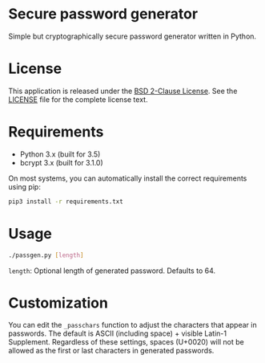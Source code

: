 <!--
Copyright (c) 2016, Paul Buonopane and Brandon Currell
All rights reserved.

Redistribution and use in source and binary forms, with or without
modification, are permitted provided that the following conditions are met:

1. Redistributions of source code must retain the above copyright notice,
   this list of conditions and the following disclaimer.

2. Redistributions in binary form must reproduce the above copyright notice,
   this list of conditions and the following disclaimer in the documentation
   and/or other materials provided with the distribution.

THIS SOFTWARE IS PROVIDED BY THE COPYRIGHT HOLDERS AND CONTRIBUTORS "AS IS"
AND ANY EXPRESS OR IMPLIED WARRANTIES, INCLUDING, BUT NOT LIMITED TO, THE
IMPLIED WARRANTIES OF MERCHANTABILITY AND FITNESS FOR A PARTICULAR PURPOSE
ARE DISCLAIMED. IN NO EVENT SHALL THE COPYRIGHT HOLDER OR CONTRIBUTORS BE
LIABLE FOR ANY DIRECT, INDIRECT, INCIDENTAL, SPECIAL, EXEMPLARY, OR
CONSEQUENTIAL DAMAGES (INCLUDING, BUT NOT LIMITED TO, PROCUREMENT OF
SUBSTITUTE GOODS OR SERVICES; LOSS OF USE, DATA, OR PROFITS; OR BUSINESS
INTERRUPTION) HOWEVER CAUSED AND ON ANY THEORY OF LIABILITY, WHETHER IN
CONTRACT, STRICT LIABILITY, OR TORT (INCLUDING NEGLIGENCE OR OTHERWISE)
ARISING IN ANY WAY OUT OF THE USE OF THIS SOFTWARE, EVEN IF ADVISED OF THE
POSSIBILITY OF SUCH DAMAGE.
-->

Secure password generator
=========================

Simple but cryptographically secure password generator written in Python.

License
=======

This application is released under the [BSD 2-Clause License](https://opensource.org/licenses/BSD-2-Clause).  See the [LICENSE](LICENSE) file for the complete license text.

Requirements
============

* Python 3.x (built for 3.5)
* bcrypt 3.x (built for 3.1.0)

On most systems, you can automatically install the correct requirements using pip:

``` bash
pip3 install -r requirements.txt
```

Usage
=====

``` bash
./passgen.py [length]
```

`length`: Optional length of generated password.  Defaults to 64.

Customization
=============

You can edit the `_passchars` function to adjust the characters that appear in passwords.  The default is ASCII (including space) + visible Latin-1 Supplement.  Regardless of these settings, spaces (U+0020) will not be allowed as the first or last characters in generated passwords.
